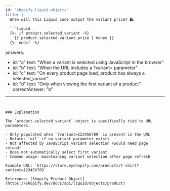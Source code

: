 ```yaml
---
id: "shopify-liquid-objects"
title: |
  When will this Liquid code output the variant price? 🛍️

  ```liquid
  {%- if product.selected_variant -%}
    {{ product.selected_variant.price | money }}
  {%- endif -%}
  ```
answers:
  - id: "a"
    text: "When a variant is selected using JavaScript in the browser"
  - id: "b"
    text: "When the URL includes a ?variant= parameter"
  - id: "c"
    text: "On every product page load, product has always a selected_variant"
  - id: "d"
    text: "Only when viewing the first variant of a product"
correctAnswer: "b"
---
```


### Explanation

The `product.selected_variant` object is specifically tied to URL parameters:

- Only populated when `?variant=123456789` is present in the URL
- Returns `nil` if no variant parameter exists
- Not affected by JavaScript variant selection (would need page reload)
- Does not automatically select first variant
- Common usage: maintaining variant selection after page refresh

Example URL: `https://store.myshopify.com/products/t-shirt?variant=123456789`

Reference: [Shopify Product Object](https://shopify.dev/docs/api/liquid/objects/product) 